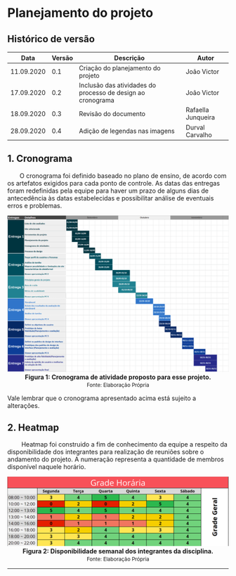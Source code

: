 # Planejamento do projeto

## Histórico de versão

|  Data  | Versão | Descrição | Autor |
|----|----| --- | --- | 
| 11.09.2020 | 0.1 | Criação do planejamento do projeto | João Victor |
| 17.09.2020 | 0.2 | Inclusão das atividades do processo de design ao cronograma | João Victor |
| 18.09.2020 | 0.3 | Revisão do documento | Rafaella Junqueira |
| 28.09.2020 |  0.4   | Adição de legendas nas imagens | Durval Carvalho |


## 1. Cronograma
<p text-align='justify'>&emsp;&emsp;O cronograma foi definido baseado no plano de ensino, de acordo com os artefatos exigidos para cada ponto de controle. As datas das entregas foram redefinidas pela equipe para haver um prazo de alguns dias de antecedência às datas estabelecidas e possibilitar análise de eventuais erros e problemas. </p>

<img src='/docs/_media/assets/images/print_screen/cronograma.png'>
<figcaption align='center'>
    <b>Figura 1: Cronograma de atividade proposto para esse projeto.</b>
    <br><small>Fonte: Elaboração Própria</small>
</figcaption>

Vale lembrar que o cronograma apresentado acima está sujeito a alterações.

## 2. Heatmap

<p text-align="justify">&emsp;&emsp; Heatmap foi construido a fim de conhecimento da equipe a respeito da disponibilidade dos integrantes para realização de reuniões sobre o andamento do projeto. A numeração representa a quantidade de membros disponível naquele horário.</p>

<img src='/docs/_media/assets/images/print_screen/heatmap.png'>
<figcaption align='center'>
    <b>Figura 2: Disponibilidade semanal dos integrantes da disciplina.</b>
    <br><small>Fonte: Elaboração Própria</small>
</figcaption>

-----------------
